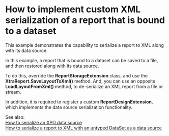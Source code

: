 # How to implement custom XML serialization of a report that is bound to a dataset


<p>This example demonstrates the capability to serialize a report to XML along with its data source.</p>
<p>In this example, a report that is bound to a dataset can be saved to a file, and then restored along with its data source.</p>
<p>To do this, override the <strong>ReportStorageExtension</strong> class, and use the <strong>XtraReport.SaveLayoutToXml()</strong> method. And, you can use an opposite <strong>LoadLayoutFromXml()</strong> method, to de-serialize an XML report from a file or stream.</p>
<p>In addition, it is required to register a custom <strong>ReportDesignExtension</strong>, which implements the data source serialization functionality.</p>
<p>See also: <br /><a href="https://www.devexpress.com/Support/Center/p/E3169">How to serialize an XPO data source</a><br /><a href="https://www.devexpress.com/Support/Center/p/T269554"> How to serialize a report to XML with an untyped DataSet as a data source</a></p>

<br/>


